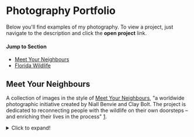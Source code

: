 # Photography Portfolio
Below you'll find examples of my photography. To view a project, just navigate to the description and click the **open project** link.

#### Jump to Section
- [Meet Your Neighbours](#meet-your-neighbours)
- [Florida Wildlife](#florida-wildlife)

## Meet Your Neighbours
A collection of images in the style of [Meet Your Neighbours](https://www.facebook.com/meetyourneighbours/), "a worldwide photographic initiative created by Niall Benvie and Clay Bolt. The project is dedicated to reconnecting people with the wildlife on their own doorsteps – and enriching their lives in the process" [1](http://allspeciesphotography.com/meet-your-neighbors).

<details>
  <summary>Click to expand!</summary>



[Return to top](#jump-to-section)

<details>

## Florida Wildlife
A collection of images of Florida wildlife.

<details>
  <summary>Click to expand!</summary>



[Return to top](#jump-to-section)

<details>
